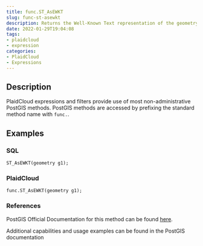 ```yaml
---
title: func.ST_AsEWKT
slug: func-st-asewkt
description: Returns the Well-Known Text representation of the geometry prefixed with the SRID
date: 2022-01-29T19:04:08
tags:
- plaidcloud
- expression
categories:
- PlaidCloud
- Expressions
---
```



## Description


PlaidCloud expressions and filters provide use of most non-administrative PostGIS methods. PostGIS methods are accessed by prefixing the standard method name with `func.`.



## Examples


### SQL



```
ST_AsEWKT(geometry g1);
```


### PlaidCloud



```
func.ST_AsEWKT(geometry g1);
```


### References


PostGIS Official Documentation for this method can be found [here](https://postgis.net/docs/manual-3.1/ST_AsEWKT.html).



Additional capabilities and usage examples can be found in the PostGIS documentation


